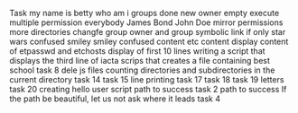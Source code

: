 Task my name is betty
who am i
groups done
new owner
empty
execute
multiple permission
everybody
James Bond
John Doe
mirror permissions
more directories
changfe group
owner and group
symbolic link
if only
star wars
confused smiley
smiley confused
content etc content display
content of etpasswd and etchosts
display of first 10 lines
writing a script that displays the third line of iacta
scrips that creates a file containing best school
task 8
dele js files
counting directories and subdirectories in the current directory
task 14
task 15
line printing
task 17
task 18
task 19 letters
task 20
creating hello user script
path to success
task 2 path to success
 If the path be beautiful, let us not ask where it leads
task 4
